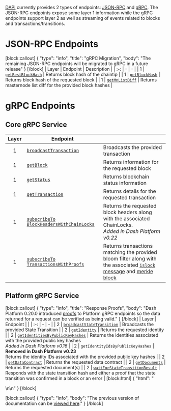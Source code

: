 [DAPI](explanation-dapi) currently provides 2 types of endpoints: [JSON-RPC](https://www.jsonrpc.org/) and [gRPC](https://grpc.io/docs/guides/). The JSON-RPC endpoints expose some layer 1 information while the gRPC endpoints support layer 2 as well as streaming of events related to blocks and transactions/transitions.

# JSON-RPC Endpoints
[block:callout]
{
  "type": "info",
  "title": "gRPC Migration",
  "body": "The remaining JSON-RPC endpoints will be migrated to gRPC in a future release"
}
[/block]
| Layer | Endpoint | Description |
| :-: | - | - |
| 1 | [`getBestBlockHash`](reference-dapi-endpoints-json-rpc-endpoints#getbestblockhash) | Returns block hash of the chaintip |
| 1 | [`getBlockHash`](reference-dapi-endpoints-json-rpc-endpoints#getblockhash) | Returns block hash of the requested block |
| 1 | [`getMnListDiff`](reference-dapi-endpoints-json-rpc-endpoints#getmnlistdiff) | Returns masternode list diff for the provided block hashes |

# gRPC Endpoints

## Core gRPC Service

| Layer | Endpoint | |
| :-: | - | - |
| 1 | [`broadcastTransaction`](reference-dapi-endpoints-core-grpc-endpoints#broadcasttransaction) | Broadcasts the provided transaction |
| 1 | [`getBlock`](reference-dapi-endpoints-core-grpc-endpoints#getblock) | Returns information for the requested block |
| 1 | [`getStatus`](reference-dapi-endpoints-core-grpc-endpoints#getstatus) | Returns blockchain status information |
| 1 | [`getTransaction`](reference-dapi-endpoints-core-grpc-endpoints#gettransaction) | Returns details for the requested transaction |
| 1 | [`subscribeTo` `BlockHeadersWithChainLocks`](reference-dapi-endpoints-core-grpc-endpoints#subscribetoblockheaderswithchainlocks) | Returns the requested block headers along with the associated ChainLocks.<br>*Added in Dash Platform v0.22*|
| 1 | [`subscribeTo` `TransactionsWithProofs`](reference-dapi-endpoints-core-grpc-endpoints#subscribetotransactionswithproofs) | Returns transactions matching the provided bloom filter along with the associated [`islock` message](https://dashcore.readme.io/docs/core-ref-p2p-network-instantsend-messages#islock) and [merkle block](https://dashcore.readme.io/docs/core-ref-p2p-network-data-messages#merkleblock) |

## Platform gRPC Service
[block:callout]
{
  "type": "info",
  "title": "Response Proofs",
  "body": "Dash Platform 0.20.0 introduced [proofs](reference-platform-proofs) to Platform gRPC endpoints so the data returned for a request can be verified as being valid."
}
[/block]
| Layer | Endpoint | |
| :-: | - | - |
| 2 | [`broadcastStateTransition`](reference-dapi-endpoints-platform-endpoints#broadcaststatetransition) | Broadcasts the provided State Transition |
| 2 | [`getIdentity`](reference-dapi-endpoints-platform-endpoints#getidentity) | Returns the requested identity |
| 2 | [`getIdentitiesByPublicKeyHashes`](reference-dapi-endpoints-platform-endpoints#getidentitiesbypublickeyhashes) | Returns the identities associated with the provided public key hashes<br>_Added in Dash Platform v0.16_ |
| 2 | `getIdentityIdsByPublicKeyHashes` | **Removed in Dash Platform v0.23**<br>Returns the identity IDs associated with the provided public key hashes |
| 2 | [`getDataContract`](reference-dapi-endpoints-platform-endpoints#getdatacontract) | Returns the requested data contract |
| 2 | [`getDocuments`](reference-dapi-endpoints-platform-endpoints#getdocuments) | Returns the requested document(s) |
| 2 | [`waitForStateTransitionResult`](reference-dapi-endpoints-platform-endpoints#waitforstatetransitionresult) | Responds with the state transition hash and either a proof that the state transition was confirmed in a block or an error |
[block:html]
{
  "html": "<div></div>\n<!--\nPrimarily for debugging, don't document - getConsensusParams\n-->\n<style></style>"
}
[/block]

[block:callout]
{
  "type": "info",
  "body": "The previous version of documentation can be [viewed here](https://dashplatform.readme.io/v0.22.0/docs/reference-dapi-endpoints)."
}
[/block]